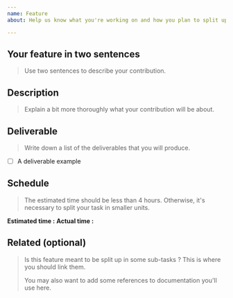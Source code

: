 ```yaml
---
name: Feature
about: Help us know what you're working on and how you plan to split up the task

---
```


## Your feature in two sentences

> Use two sentences to describe your contribution.


## Description

> Explain a bit more thoroughly what your contribution will be about.


## Deliverable

> Write down a list of the deliverables that you will produce.

- [ ] A deliverable example

## Schedule

> The estimated time should be less than 4 hours. Otherwise, it's necessary to split your task in smaller units.

**Estimated time :**
**Actual time :**

## Related (optional)

> Is this feature meant to be split up in some sub-tasks ? This is where you should link them.
> 
> You may also want to add some references to documentation you'll use here.